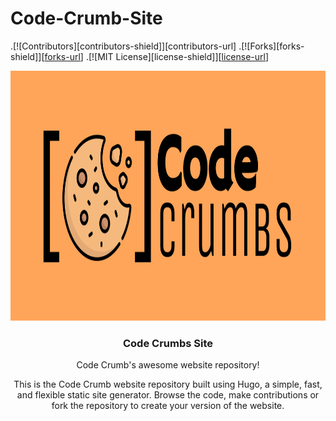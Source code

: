 # Code-Crumb-Site

<!-- Shields -->

.[![Contributors][contributors-shield]][contributors-url]
.[![Forks][forks-shield]][[forks-url](https://github.com/Code-Crumbs-HS/code-crumb-site/forks)]
.[![MIT License][license-shield]][[license-url](https://github.com/Code-Crumbs-HS/code-crumb-site/blob/main/LICENSE)]

<!-- Logo & Heading  -->


<div align="center">
  <a href="https://github.com/othneildrew/Best-README-Template">
    <img src="static/CodeCrumbs- Lab-Orange.svg" alt="Logo" width="800" height="400">
  </a>

  <h3 align="center">Code Crumbs Site</h3>

  <p align="center">
    Code Crumb's awesome website repository!
    <br />


This is the Code Crumb website repository built using Hugo, a simple, fast, and flexible static site generator. Browse the code, make contributions or fork the repository to create your version of the website.
